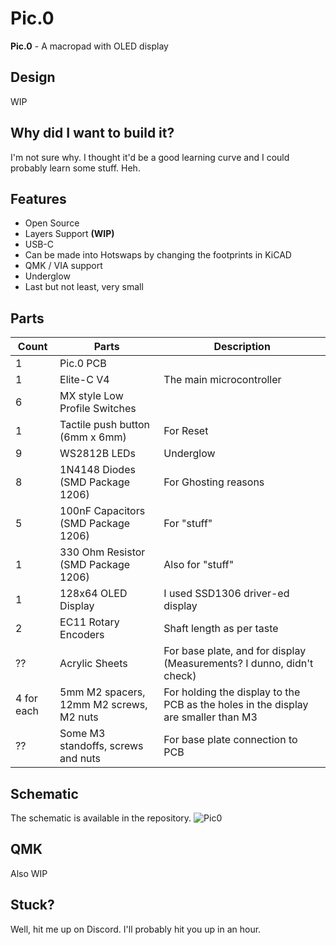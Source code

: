# **Pic.0**
**Pic.0** - A macropad with OLED display

## Design
WIP

## Why did I want to build it?
I'm not sure why. I thought it'd be a good learning curve and I could probably learn some stuff. Heh.

## Features
+ Open Source
+ Layers Support **(WIP)**
+ USB-C
+ Can be made into Hotswaps by changing the footprints in KiCAD
+ QMK / VIA support
+ Underglow
+ Last but not least, very small

## Parts
| Count        | Parts                                    | Description                                                                        |
| ------------ | ---------------------------------------- | ---------------------------------------------------------------------------------- |
| 1            | Pic.0 PCB                                |                                                                                    |
| 1            | Elite-C V4                               | The main microcontroller                                                           |
| 6            | MX style Low Profile Switches            |                                                                                    |
| 1            | Tactile push button (6mm x 6mm)          | For Reset                                                                          |
| 9            | WS2812B LEDs                             | Underglow                                                                          |
| 8            | 1N4148 Diodes (SMD Package 1206)         | For Ghosting reasons                                                               |
| 5            | 100nF Capacitors (SMD Package 1206)      | For "stuff"                                                                        |
| 1            | 330 Ohm Resistor (SMD Package 1206)      | Also for "stuff"                                                                   |
| 1            | 128x64 OLED Display                      | I used SSD1306 driver-ed display                                                   |
| 2            | EC11 Rotary Encoders                     | Shaft length as per taste                                                          |
| ??           | Acrylic Sheets                           | For base plate, and for display (Measurements? I dunno, didn't check)              |
| 4 for each   | 5mm M2 spacers, 12mm M2 screws, M2 nuts  | For holding the display to the PCB as the holes in the display are smaller than M3 |
| ??           | Some M3 standoffs, screws and nuts       | For base plate connection to PCB                                                   |

## Schematic
The schematic is available in the repository.
![Pic0](https://user-images.githubusercontent.com/22396923/230657075-0efdc150-4766-44db-8dbe-2f8cbfaad3df.png)

## QMK
Also WIP

## Stuck?
Well, hit me up on Discord. I'll probably hit you up in an hour.
